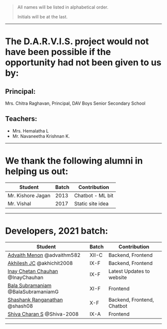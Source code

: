 > All names will be listed in alphabetical order.
>
> Initials will be at the last.

---

# The D.A.R.V.I.S. project would not have been possible if the opportunity had not been given to us by:

## Principal:
Mrs. Chitra Raghavan, Principal, DAV Boys Senior Secondary School

## Teachers:
 - Mrs. Hemalatha L
 - Mr. Navaneetha Krishnan K.

---

# We thank the following alumni in helping us out:
Student | Batch | Contribution
--------|-------|--------------
Mr. Kishore Jagan | 2013 | Chatbot - ML bit
Mr. Vishal | 2017 | Static site idea

---

# Developers, 2021 batch:
Student | Batch | Contribution
--------|-------|--------------
[Advaith Menon](https://github.com/advaithm582) @advaithm582 | XII-C | Backend, Frontend
[Akhilesh JC](https://github.com/akhichit2008) @akhichit2008 | IX-F | Backend, Frontend
[Inay Chetan Chauhan](https://github.com/InayChauhan) @InayChauhan | IX-F | Latest Updates to website
[Bala Subramaniam](https://github.com/BalaSubramaniamG) @BalaSubramaniamG | XI-F | Frontend
[Shashank Ranganathan](https://github.com/shash08) @shash08 | X-F | Backend, Frontend, Chatbot
[Shiva Charan S](https://github.com/Shiva-2008) @Shiva-2008 | IX-A | Frontend


---
